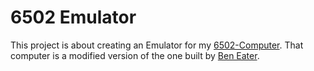 # 6502 Emulator

This project is about creating an Emulator for my [6502-Computer](https://github.com/LordofGhost/6502-Computer). That computer is a modified version of the one built by [Ben Eater](https://eater.net/6502).
